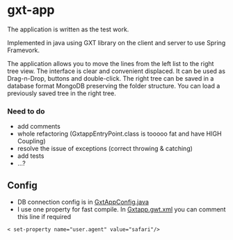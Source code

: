 # gxt-app #

The application is written as the test work.

Implemented in java using GXT library on the client and server to use Spring Framevork.

The application allows you to move the lines from the left list to the right tree view.
The interface is clear and convenient displaced. It can be used as Drag-n-Drop, buttons and double-click.
The right tree can be saved in a database format MongoDB preserving the folder structure. You can load a previously saved tree in the right tree.

### Need to do ###
- add comments
- whole refactoring (GxtappEntryPoint.class is tooooo fat and have HIGH Coupling)
- resolve the issue of exceptions (correct throwing & catching)
- add tests
- ...?

## Config ##
- DB connection config is in [GxtAppConfig.java](https://github.com/axmexa/gxt-app/blob/master/src/main/java/com/axmexa/gxtapp/server/config/GxtAppConfig.java)
- I use one property for fast compile. In  [Gxtapp.gwt.xml](https://github.com/axmexa/gxt-app/blob/master/src/main/java/com/axmexa/gxtapp/Gxtapp.gwt.xml) you can comment this line if required
```
< set-property name="user.agent" value="safari"/>
```


